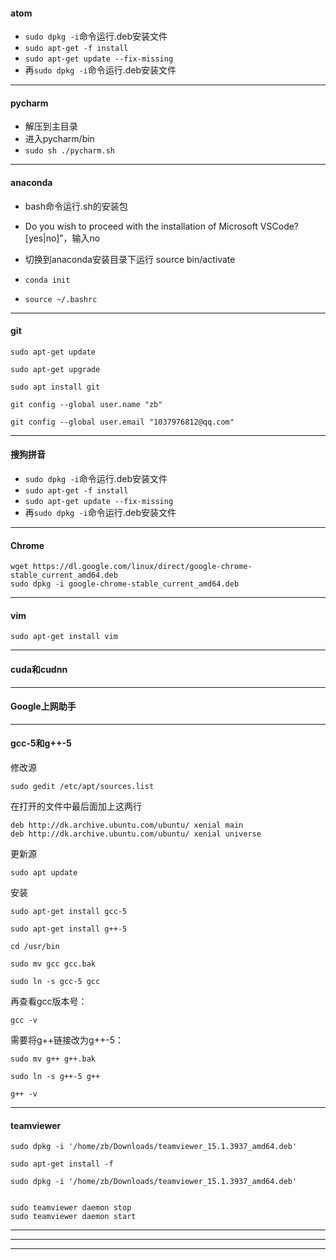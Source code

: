 
#### atom

- `sudo dpkg -i`命令运行.deb安装文件
- `sudo apt-get -f install`
- `sudo apt-get update --fix-missing`
- 再`sudo dpkg -i`命令运行.deb安装文件

---


#### pycharm

- 解压到主目录
- 进入pycharm/bin
- `sudo sh ./pycharm.sh`

---

#### anaconda

- bash命令运行.sh的安装包

- Do you wish to proceed with the installation of Microsoft VSCode? [yes|no]”，输入no

- 切换到anaconda安装目录下运行 source bin/activate

- `conda init`

- `source ~/.bashrc`

---

#### git

```
sudo apt-get update

sudo apt-get upgrade

sudo apt install git

git config --global user.name "zb"

git config --global user.email "1037976812@qq.com"

```

---

#### 搜狗拼音

- `sudo dpkg -i`命令运行.deb安装文件
- `sudo apt-get -f install`
- `sudo apt-get update --fix-missing`
- 再`sudo dpkg -i`命令运行.deb安装文件

---

#### Chrome

```
wget https://dl.google.com/linux/direct/google-chrome-stable_current_amd64.deb
sudo dpkg -i google-chrome-stable_current_amd64.deb
```

---
#### vim

```
sudo apt-get install vim

```

---
#### cuda和cudnn


---

#### Google上网助手

---

#### gcc-5和g++-5

修改源
```
sudo gedit /etc/apt/sources.list
```

在打开的文件中最后面加上这两行
```
deb http://dk.archive.ubuntu.com/ubuntu/ xenial main
deb http://dk.archive.ubuntu.com/ubuntu/ xenial universe
```

更新源
```
sudo apt update
```

安装
```
sudo apt-get install gcc-5
```
```
sudo apt-get install g++-5
```
```
cd /usr/bin
```
```
sudo mv gcc gcc.bak
```
```
sudo ln -s gcc-5 gcc
```

再查看gcc版本号：
```
gcc -v
```


需要将g++链接改为g++-5：
```
sudo mv g++ g++.bak
```
```
sudo ln -s g++-5 g++
```
```
g++ -v
```
---
#### teamviewer
```
sudo dpkg -i '/home/zb/Downloads/teamviewer_15.1.3937_amd64.deb' 

sudo apt-get install -f

sudo dpkg -i '/home/zb/Downloads/teamviewer_15.1.3937_amd64.deb' 


sudo teamviewer daemon stop
sudo teamviewer daemon start
```

---




---




---
